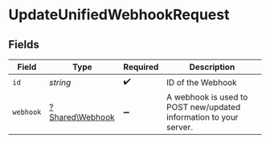 # UpdateUnifiedWebhookRequest


## Fields

| Field                                                             | Type                                                              | Required                                                          | Description                                                       |
| ----------------------------------------------------------------- | ----------------------------------------------------------------- | ----------------------------------------------------------------- | ----------------------------------------------------------------- |
| `id`                                                              | *string*                                                          | :heavy_check_mark:                                                | ID of the Webhook                                                 |
| `webhook`                                                         | [?Shared\Webhook](../../Models/Shared/Webhook.md)                 | :heavy_minus_sign:                                                | A webhook is used to POST new/updated information to your server. |